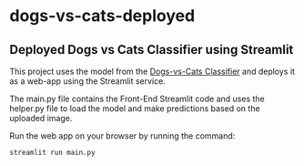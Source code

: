 # dogs-vs-cats-deployed
## Deployed Dogs vs Cats Classifier using Streamlit
</n>

This project uses the model from the [Dogs-vs-Cats Classifier](https://github.com/prithvimk/dogs-vs-cats) and deploys it as a web-app using the Streamlit service.

The main.py file contains the Front-End Streamlit code and uses the helper.py file to load the model and make predictions based on the uploaded image.

Run the web app on your browser by running the command:

```streamlit run main.py```